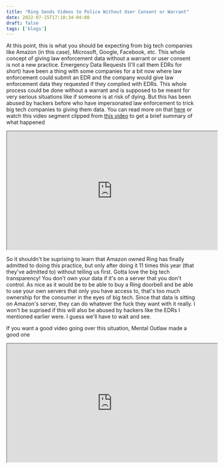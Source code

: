 ```yaml
---
title: "Ring Sends Videos to Police Without User Consent or Warrant"
date: 2022-07-15T17:10:34-04:00
draft: false
tags: ['blogs']
---
```


At this point, this is what you should be expecting from big tech companies like Amazon (in this case), Microsoft, Google, Facebook, etc. This whole concept of giving law enforcement data without a warrant or user consent is not a new practice. Emergency Data Requests (I'll call them EDRs for short) have been a thing with some companies for a bit now where law enforcement could submit an EDR and the company would give law enforcement data they requested if they complied with EDRs. This whole process could be done without a warrant and is supposed to be meant for very serious situations like if someone is at risk of dying. But this has been abused by hackers before who have impersonated law enforcement to trick big tech companies to giving them data. You can read more on that [here](https://krebsonsecurity.com/2022/03/hackers-gaining-power-of-subpoena-via-fake-emergency-data-requests/) or watch this video segment clipped from [this video](https://odysee.com/@surveillancereport:2/threema-just-got-better!-surveillance:9) to get a brief summary of what happened

<center>
<iframe id="lbry-iframe" width="560" height="315" src="https://odysee.com/$/embed/edrabusesegment/445f5ae61ae1ad9c1c3b632eebe18d30e932ff62?" allowfullscreen></iframe>
</center>

So it shouldn't be suprising to learn that Amazon owned Ring has finally admitted to doing this practice, but only after doing it 11 times this year (that they've admitted to) without telling us first. Gotta love the big tech transparency! You don't own your data if it's on a server that you don't control. As nice as it would be to be able to buy a Ring doorbell and be able to use your own servers that only you have access to, that's too much ownership for the consumer in the eyes of big tech. Since that data is sitting on Amazon's server, they can do whatever the fuck they want with it really. I won't be suprised if this will also be abused by hackers like the EDRs I mentioned earlier were. I guess we'll have to wait and see.

If you want a good video going over this situation, Mental Outlaw made a good one

<center>
<iframe id="lbry-iframe" width="560" height="315" src="https://odysee.com/$/embed/ring-doorbell-is-giving-data-to-police/95158d2beedd53656c423c5bfbfefcbb0f213c47?" allowfullscreen></iframe>
</center>